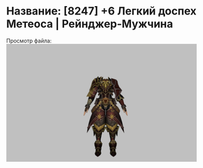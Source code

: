 # Название: [8247] +6 Легкий доспех Метеоса | Рейнджер-Мужчина

Просмотр файла:
![p020030.png](p020030.png)